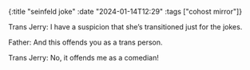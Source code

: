 {:title "seinfeld joke"
 :date "2024-01-14T12:29"
 :tags ["cohost mirror"]}

Trans Jerry: I have a suspicion that she’s transitioned just for the jokes.

Father: And this offends you as a trans person.

Trans Jerry: No, it offends me as a comedian!
